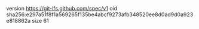 version https://git-lfs.github.com/spec/v1
oid sha256:e297a51f8f1a569265f135be4abcf9273afb348520ee8d0ad9d0a923e818862a
size 61
